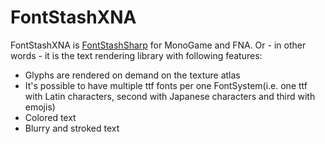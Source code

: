 # FontStashXNA
FontStashXNA is [FontStashSharp](https://github.com/rds1983/FontStashSharp) for MonoGame and FNA.
Or - in other words - it is the text rendering library with following features:

* Glyphs are rendered on demand on the texture atlas
* It's possible to have multiple ttf fonts per one FontSystem(i.e. one ttf with Latin characters, second with Japanese characters and third with emojis)
* Colored text
* Blurry and stroked text
